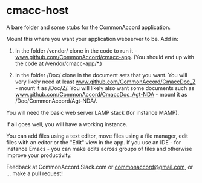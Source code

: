# cmacc-host<br>
A bare folder and some stubs for the CommonAccord application.  <br>

Mount this where you want your application webserver to be.  Add in:<ol><li>

  In the folder /vendor/ clone in the code to run it - www.github.com/CommonAccord/cmacc-app.  (You should end up with the code at /vendor/cmacc-app/*.)<li>

  In the folder /Doc/ clone in the document sets that you want.  You will very likely need at least www.github.com/CommonAccord/CmaccDoc_Z - mount it as /Doc/Z/.  You will likely also want some documents such as www.github.com/CommonAccord/CmaccDoc_Agt-NDA - mount it as /Doc/CommonAccord/Agt-NDA/.</ol>

You will need the basic web server LAMP stack (for instance MAMP).<br>

If all goes well, you will have a working instance.<br>  

You can add files using a text editor, move files using a file manager, edit files with an editor or the "Edit" view in the app.  If you use an IDE - for instance Emacs - you can make edits across groups of files and otherwise improve your productivity.

Feedback at CommonAccord.Slack.com or commonaccord@gmail.com, or ... make a pull request!
 
 
  
